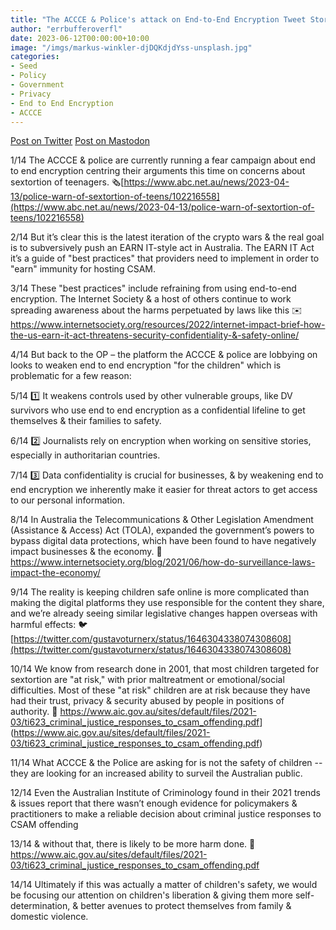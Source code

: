 ```yaml
---
title: "The ACCCE & Police's attack on End-to-End Encryption Tweet Storm"
author: "errbufferoverfl"
date: 2023-06-12T00:00:00+10:00
image: "/imgs/markus-winkler-djDQKdjdYss-unsplash.jpg"
categories:
- Seed
- Policy
- Government
- Privacy
- End to End Encryption
- ACCCE
---
```


[Post on Twitter](https://twitter.com/errbufferoverfl/status/1646427897727688704?s=20)
[Post on Mastodon](https://mastodon.errbufferoverfl.me/@errbufferoverfl/110190569356553694)

1/14 The ACCCE & police are currently running a fear campaign about end to end encryption centring their arguments this time on concerns about sextortion of teenagers. 🗞️[https://www.abc.net.au/news/2023-04-13/police-warn-of-sextortion-of-teens/102216558](https://www.abc.net.au/news/2023-04-13/police-warn-of-sextortion-of-teens/102216558)

2/14 But it’s clear this is the latest iteration of the crypto wars & the real goal is to subversively push an EARN IT-style act in Australia. The EARN IT Act it’s a guide of "best practices" that providers need to implement in order to "earn" immunity for hosting CSAM.

3/14 These "best practices" include refraining from using end-to-end encryption. The Internet Society & a host of others continue to work spreading awareness about the harms perpetuated by laws like this
✉️ <https://www.internetsociety.org/resources/2022/internet-impact-brief-how-the-us-earn-it-act-threatens-security-confidentiality-&-safety-online/>

4/14 But back to the OP – the platform the ACCCE & police are lobbying on looks to weaken end to end encryption "for the children" which is problematic for a few reason:

5/14 1️⃣ It weakens controls used by other vulnerable groups, like DV survivors who use end to end encryption as a confidential lifeline to get themselves & their families to safety.

6/14 2️⃣ Journalists rely on encryption when working on sensitive stories, especially in authoritarian countries.

7/14 3️⃣ Data confidentiality is crucial for businesses, & by weakening end to end encryption we inherently make it easier for threat actors to get access to our personal information.

8/14 In Australia the Telecommunications & Other Legislation Amendment (Assistance & Access) Act (TOLA), expanded the government’s powers to bypass digital data protections, which have been found to have negatively impact businesses & the economy.
📎 <https://www.internetsociety.org/blog/2021/06/how-do-surveillance-laws-impact-the-economy/>

9/14 The reality is keeping children safe online is more complicated than making the digital platforms they use responsible for the content they share, and we’re already seeing similar legislative changes happen overseas with harmful effects:
🐦[https://twitter.com/gustavoturnerx/status/1646304338074308608](https://twitter.com/gustavoturnerx/status/1646304338074308608)

10/14 We know from research done in 2001, that most children targeted for sextortion are "at risk," with prior maltreatment or emotional/social difficulties. Most of these "at risk" children are at risk because they have had their trust, privacy & security abused by people in positions of authority.
📎 <https://www.aic.gov.au/sites/default/files/2021-03/ti623_criminal_justice_responses_to_csam_offending.pdf>](<https://www.aic.gov.au/sites/default/files/2021-03/ti623_criminal_justice_responses_to_csam_offending.pdf>)

11/14 What ACCCE & the Police are asking for is not the safety of children -- they are looking for an increased ability to surveil the Australian public.

12/14 Even the Australian Institute of Criminology found in their 2021 trends & issues report that there wasn’t enough evidence for policymakers & practitioners to make a reliable decision about criminal justice responses to CSAM offending

13/14 & without that, there is likely to be more harm done.
📎 <https://www.aic.gov.au/sites/default/files/2021-03/ti623_criminal_justice_responses_to_csam_offending.pdf>

14/14 Ultimately if this was actually a matter of children's safety, we would be focusing our attention on children's liberation & giving them more self-determination, & better avenues to protect themselves from family & domestic violence.
